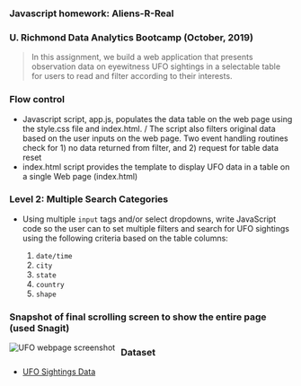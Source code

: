 ### Javascript homework: Aliens-R-Real

### U. Richmond Data Analytics Bootcamp (October, 2019)

> In this assignment, we build a web application that presents observation data on 
> eyewitness UFO sightings in a selectable table for users to read and filter according to 
> their interests.


### Flow control

* Javascript script, app.js, populates the data table on the web page using the style.css file and index.html. /
  The script also filters original data based on the user inputs on the web page.
  Two event handling routines check for 1) no data returned from filter, and 2) request for table data reset
* index.html script provides the template to display UFO data in a table on a single Web page (index.html)
     
### Level 2: Multiple Search Categories

* Using multiple `input` tags and/or select dropdowns, write JavaScript code so the user can to set multiple filters and search for UFO sightings using the following criteria based on the table columns:

  1. `date/time`
  2. `city`
  3. `state`
  4. `country`
  5. `shape`

### Snapshot of final scrolling screen to show the entire page (used Snagit)
<img src="./UFO_screenshot.png"
     alt="UFO webpage screenshot"
     style="float: left; margin-right: 10px;" />

### Dataset

* [UFO Sightings Data](StarterCode/static/js/data.js)